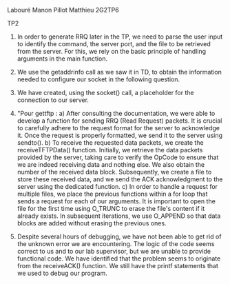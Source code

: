 Labouré Manon
Pillot Matthieu
2G2TP6

TP2 

1. In order to generate RRQ later in the TP, we need to parse the user input 
to identify the command, the server port, and the file to be retrieved from the server. For this, we rely on the basic 
principle of handling arguments in the main function.

2. We use the getaddrinfo call as we saw it in TD, to obtain the information needed to configure our socket in the
following question.
3. We have created, using the socket() call, a placeholder for the connection to our server.
4. "Pour gettftp :
   a) After consulting the documentation, we were able to develop a function for sending RRQ (Read Request) packets. It 
is crucial to carefully adhere to the request format for the server to acknowledge it. Once the request is properly 
formatted, we send it to the server using sendto().
   b) To receive the requested data packets, we create the receiveTFTPData() function. Initially, we retrieve the data 
packets provided by the server, taking care to verify the OpCode to ensure that we are indeed receiving data and 
nothing else. We also obtain the number of the received data block. Subsequently, we create a file to store these 
received data, and we send the ACK acknowledgment to the server using the dedicated function.
   c) In order to handle a request for multiple files, we place the previous functions within a for loop that sends a 
request for each of our arguments. It is important to open the file for the first time using O_TRUNC to erase the 
file's content if it already exists. In subsequent iterations, we use O_APPEND so that data blocks are added without
erasing the previous ones.

5. Despite several hours of debugging, we have not been able to get rid of the unknown error we are encountering. 
The logic of the code seems correct to us and to our lab supervisor, but we are unable to provide functional code.
We have identified that the problem seems to originate from the receiveACK() function. We still have the printf 
statements that we used to debug our program.